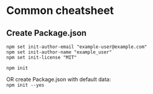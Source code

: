 # Common cheatsheet

## Create Package.json

```
npm set init-author-email "example-user@example.com"
npm set init-author-name "example_user"
npm set init-license "MIT"

npm init
```

OR create Package.json with default data:  
`npm init --yes`